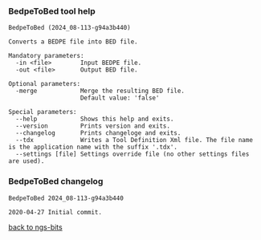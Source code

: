 ### BedpeToBed tool help
	BedpeToBed (2024_08-113-g94a3b440)
	
	Converts a BEDPE file into BED file.
	
	Mandatory parameters:
	  -in <file>        Input BEDPE file.
	  -out <file>       Output BED file.
	
	Optional parameters:
	  -merge            Merge the resulting BED file.
	                    Default value: 'false'
	
	Special parameters:
	  --help            Shows this help and exits.
	  --version         Prints version and exits.
	  --changelog       Prints changeloge and exits.
	  --tdx             Writes a Tool Definition Xml file. The file name is the application name with the suffix '.tdx'.
	  --settings [file] Settings override file (no other settings files are used).
	
### BedpeToBed changelog
	BedpeToBed 2024_08-113-g94a3b440
	
	2020-04-27 Initial commit.
[back to ngs-bits](https://github.com/imgag/ngs-bits)
